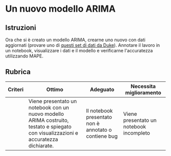# Un nuovo modello ARIMA

## Istruzioni

Ora che si è creato un modello ARIMA, crearne uno nuovo con dati aggiornati (provare uno di [questi set di dati da Duke](http://www2.stat.duke.edu/~mw/ts_data_sets.html)). Annotare il lavoro in un notebook, visualizzare i dati e il modello e verificarne l'accuratezza utilizzando MAPE.

## Rubrica

| Criteri | Ottimo | Adeguato | Necessita miglioramento |
| -------- | ------------------------------------------------------------------------------------------------------------------- | -------------------------------------------------------- | ----------------------------------- |
|          | Viene presentato un notebook con un nuovo modello ARIMA costruito, testato e spiegato con visualizzazioni e accuratezza dichiarate. | Il notebook presentato non è annotato o contiene bug | Viene presentato un notebook incompleto |

